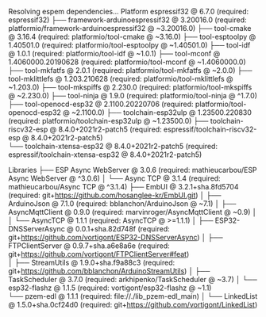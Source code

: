 Resolving espem dependencies...
Platform espressif32 @ 6.7.0 (required: espressif32)
├── framework-arduinoespressif32 @ 3.20016.0 (required: platformio/framework-arduinoespressif32 @ ~3.20016.0)
├── tool-cmake @ 3.16.4 (required: platformio/tool-cmake @ ~3.16.0)
├── tool-esptoolpy @ 1.40501.0 (required: platformio/tool-esptoolpy @ ~1.40501.0)
├── tool-idf @ 1.0.1 (required: platformio/tool-idf @ ~1.0.1)
├── tool-mconf @ 1.4060000.20190628 (required: platformio/tool-mconf @ ~1.4060000.0)
├── tool-mkfatfs @ 2.0.1 (required: platformio/tool-mkfatfs @ ~2.0.0)
├── tool-mklittlefs @ 1.203.210628 (required: platformio/tool-mklittlefs @ ~1.203.0)
├── tool-mkspiffs @ 2.230.0 (required: platformio/tool-mkspiffs @ ~2.230.0)
├── tool-ninja @ 1.9.0 (required: platformio/tool-ninja @ ^1.7.0)
├── tool-openocd-esp32 @ 2.1100.20220706 (required: platformio/tool-openocd-esp32 @ ~2.1100.0)
├── toolchain-esp32ulp @ 1.23500.220830 (required: platformio/toolchain-esp32ulp @ ~1.23500.0)
├── toolchain-riscv32-esp @ 8.4.0+2021r2-patch5 (required: espressif/toolchain-riscv32-esp @ 8.4.0+2021r2-patch5)  
└── toolchain-xtensa-esp32 @ 8.4.0+2021r2-patch5 (required: espressif/toolchain-xtensa-esp32 @ 8.4.0+2021r2-patch5)

Libraries
├── ESP Async WebServer @ 3.0.6 (required: mathieucarbou/ESP Async WebServer @ ^3.0.6) 
│   └── Async TCP @ 3.1.4 (required: mathieucarbou/Async TCP @ ^3.1.4)
├── EmbUI @ 3.2.1+sha.8fd5704 (required: git+https://github.com/hosanglee-kr/EmbUI.git)
│   ├── ArduinoJson @ 7.1.0 (required: bblanchon/ArduinoJson @ ~7.1)
│   ├── AsyncMqttClient @ 0.9.0 (required: marvinroger/AsyncMqttClient @ ~0.9)
│   │   └── AsyncTCP @ 1.1.1 (required: AsyncTCP @ >=1.1.1)
│   ├── ESP32-DNSServerAsync @ 0.0.1+sha.82d748f (required: git+https://github.com/vortigont/ESP32-DNSServerAsync)
│   ├── FTPClientServer @ 0.9.7+sha.a6e8a6e (required: git+https://github.com/vortigont/FTPClientServer#feat)     
│   ├── StreamUtils @ 1.9.0+sha.f9a88c3 (required: git+https://github.com/bblanchon/ArduinoStreamUtils)
│   ├── TaskScheduler @ 3.7.0 (required: arkhipenko/TaskScheduler @ ~3.7)
│   └── esp32-flashz @ 1.1.5 (required: vortigont/esp32-flashz @ ~1.1)   
└── pzem-edl @ 1.1.1 (required: file://./lib_pzem-edl_main)
│   └── LinkedList @ 1.5.0+sha.0cf24d0 (required: git+https://github.com/vortigont/LinkedList)